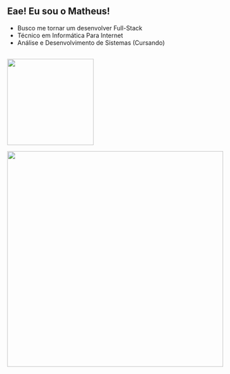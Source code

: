 ## Eae! Eu sou o Matheus!

- Busco me tornar um desenvolver Full-Stack
- Técnico em Informática Para Internet
- Análise e Desenvolvimento de Sistemas (Cursando)

##

<img height="200em" src="https://github-readme-stats.vercel.app/api?username=maT-bg&show_icons=true&theme=dracula&heigt"></img>

<img width="500em" src="https://github-readme-stats.vercel.app/api/top-langs/?username=maT-bg&layout=compact&theme=dracula"></img>
